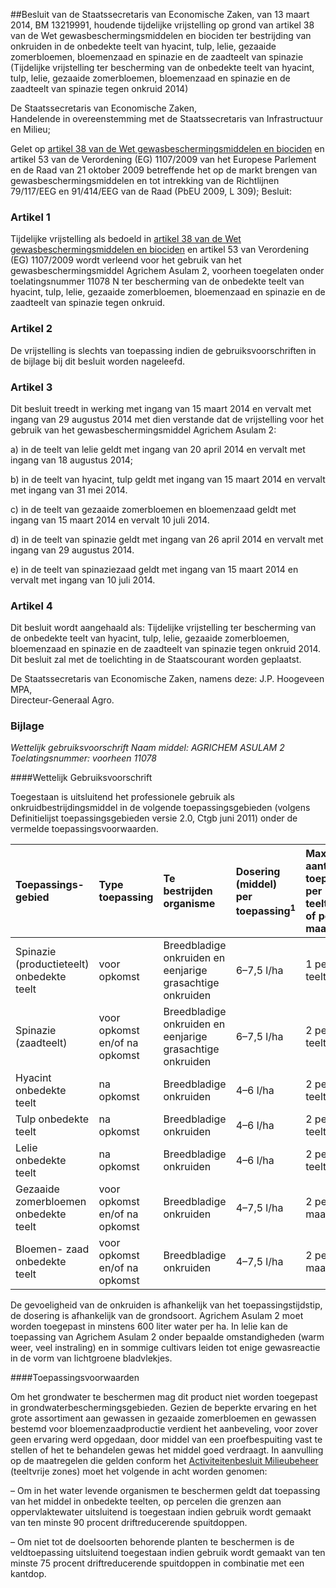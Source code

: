 <meta http-equiv='Content-Type' content='text/html; charset=utf-8' />

##Besluit van de Staatssecretaris van Economische Zaken, van 13 maart 2014, BM 13219991, houdende tijdelijke vrijstelling op grond van artikel 38 van de Wet gewasbeschermingsmiddelen en biociden ter bestrijding van onkruiden in de onbedekte teelt van hyacint, tulp, lelie, gezaaide zomerbloemen, bloemenzaad en spinazie en de zaadteelt van spinazie (Tijdelijke vrijstelling ter bescherming van de onbedekte teelt van hyacint, tulp, lelie, gezaaide zomerbloemen, bloemenzaad en spinazie en de zaadteelt van spinazie tegen onkruid 2014)

De Staatssecretaris van Economische Zaken,  
Handelende in overeenstemming met de Staatssecretaris van Infrastructuur en Milieu;

Gelet op [artikel 38 van de Wet gewasbeschermingsmiddelen en biociden](../../../../../../../../../../../../../wet/wet/gewasbeschermingsmiddelen/en/biociden/BWBR0021670/README.md) en artikel 53 van de Verordening (EG) 1107/2009 van het Europese Parlement en de Raad van 21 oktober 2009 betreffende het op de markt brengen van gewasbeschermingsmiddelen en tot intrekking van de Richtlijnen 79/117/EEG en 91/414/EEG van de Raad (PbEU 2009, L 309);
Besluit:    

### Artikel  1  

Tijdelijke vrijstelling als bedoeld in [artikel 38 van de Wet gewasbeschermingsmiddelen en biociden](../../../../../../../../../../../../../wet/wet/gewasbeschermingsmiddelen/en/biociden/BWBR0021670/README.md) en artikel 53 van Verordening (EG) 1107/2009 wordt verleend voor het gebruik van het gewasbeschermingsmiddel Agrichem Asulam 2, voorheen toegelaten onder toelatingsnummer 11078 N ter bescherming van de onbedekte teelt van hyacint, tulp, lelie, gezaaide zomerbloemen, bloemenzaad en spinazie en de zaadteelt van spinazie tegen onkruid. 

### Artikel  2  

De vrijstelling is slechts van toepassing indien de gebruiksvoorschriften in de bijlage bij dit besluit worden nageleefd. 

### Artikel  3  

Dit besluit treedt in werking met ingang van 15 maart 2014 en vervalt met ingang van 29 augustus 2014 met dien verstande dat de vrijstelling voor het gebruik van het gewasbeschermingsmiddel Agrichem Asulam 2: 

a) in de teelt van lelie geldt met ingang van 20 april 2014 en vervalt met ingang van 18 augustus 2014;  

b) in de teelt van hyacint, tulp geldt met ingang van 15 maart 2014 en vervalt met ingang van 31 mei 2014.  

c) in de teelt van gezaaide zomerbloemen en bloemenzaad geldt met ingang van 15 maart 2014 en vervalt 10 juli 2014.  

d) in de teelt van spinazie geldt met ingang van 26 april 2014 en vervalt met ingang van 29 augustus 2014.  

e) in de teelt van spinaziezaad geldt met ingang van 15 maart 2014 en vervalt met ingang van 10 juli 2014.   

### Artikel  4  

Dit besluit wordt aangehaald als: Tijdelijke vrijstelling ter bescherming van de onbedekte teelt van hyacint, tulp, lelie, gezaaide zomerbloemen, bloemenzaad en spinazie en de zaadteelt van spinazie tegen onkruid 2014. 
Dit besluit zal met de toelichting in de Staatscourant worden geplaatst.  

De 
Staatssecretaris van Economische Zaken, namens deze: 
J.P. Hoogeveen MPA,  
Directeur-Generaal Agro.   

### Bijlage  

*Wettelijk gebruiksvoorschrift*   *Naam middel: AGRICHEM ASULAM 2*   *Toelatingsnummer: voorheen 11078*  

####Wettelijk Gebruiksvoorschrift

Toegestaan is uitsluitend het professionele gebruik als onkruidbestrijdingsmiddel in de volgende toepassingsgebieden (volgens Definitielijst toepassingsgebieden versie 2.0, Ctgb juni 2011) onder de vermelde toepassingsvoorwaarden.  

| Toepassings-gebied  | Type toepassing  | Te bestrijden organisme  | Dosering (middel) per toepassing<sup>1</sup>   | Maximaal aantal toepassingen per teeltcyclus of per 12 maanden  | Maximaal aantal liter middel per ha per teeltcyclus of per 12 maanden  | Minimum interval tussen toepassingen in dagen  |
|:---|:---|:---|:---|:---|:---|:---|
| Spinazie (productieteelt)  onbedekte teelt  | voor opkomst  | Breedbladige onkruiden en eenjarige grasachtige onkruiden  | 6–7,5 l/ha  | 1 per teeltcyclus  | 7,5 l/ha per teeltcyclus  | --- |
| Spinazie (zaadteelt)  | voor opkomst en/of na opkomst  | Breedbladige onkruiden en eenjarige grasachtige onkruiden  | 6–7,5 l/ha  | 2 per teeltcyclus  | 12 l/ha per teeltcyclus  | 14  |
| Hyacint onbedekte teelt  | na opkomst  | Breedbladige onkruiden  | 4–6 l/ha  | 2 per teeltcyclus  | 12 l/ha per teeltcyclus  | 14  |
| Tulp onbedekte teelt  | na opkomst  | Breedbladige onkruiden  | 4–6 l/ha  | 2 per teeltcyclus  | 12 l/ha per teeltcyclus  | 14  |
| Lelie onbedekte teelt  | na opkomst  | Breedbladige onkruiden  | 4–6 l/ha  | 2 per teeltcyclus  | 12 l/ha per teeltcyclus  | 14  |
| Gezaaide zomerbloemen onbedekte teelt  | voor opkomst en/of na opkomst  | Breedbladige onkruiden  | 4–7,5 l/ha  | 2 per 12 maanden  | 12 l/ha per 12 maanden  | 14  |
| Bloemen-  zaad onbedekte teelt  | voor opkomst en/of na opkomst  | Breedbladige onkruiden  | 4–7,5 l/ha  | 2 per 12 maanden  | 12 l/ha per 12 maanden  | 14  |

De gevoeligheid van de onkruiden is afhankelijk van het toepassingstijdstip, de dosering is afhankelijk van de grondsoort. Agrichem Asulam 2 moet worden toegepast in minstens 600 liter water per ha. In lelie kan de toepassing van Agrichem Asulam 2 onder bepaalde omstandigheden (warm weer, veel instraling) en in sommige cultivars leiden tot enige gewasreactie in de vorm van lichtgroene bladvlekjes. 

####Toepassingsvoorwaarden

Om het grondwater te beschermen mag dit product niet worden toegepast in grondwaterbeschermingsgebieden. Gezien de beperkte ervaring en het grote assortiment aan gewassen in gezaaide zomerbloemen en gewassen bestemd voor bloemenzaadproductie verdient het aanbeveling, voor zover geen ervaring werd opgedaan, door middel van een proefbespuiting vast te stellen of het te behandelen gewas het middel goed verdraagt. In aanvulling op de maatregelen die gelden conform het [Activiteitenbesluit Milieubeheer](../../../../../../../../../../../../../AMvB/activiteitenbesluit/BWBR0022762/README.md) (teeltvrije zones) moet het volgende in acht worden genomen: 

– Om in het water levende organismen te beschermen geldt dat toepassing van het middel in onbedekte teelten, op percelen die grenzen aan oppervlaktewater uitsluitend is toegestaan indien gebruik wordt gemaakt van ten minste 90 procent driftreducerende spuitdoppen.  

– Om niet tot de doelsoorten behorende planten te beschermen is de veldtoepassing uitsluitend toegestaan indien gebruik wordt gemaakt van ten minste 75 procent driftreducerende spuitdoppen in combinatie met een kantdop.   

